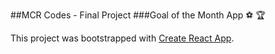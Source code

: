 ##MCR Codes - Final Project
###Goal of the Month App :soccer: :trophy:

This project was bootstrapped with [Create React App](https://github.com/facebook/create-react-app).

